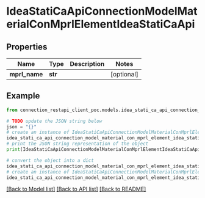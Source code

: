 # IdeaStatiCaApiConnectionModelMaterialConMprlElementIdeaStatiCaApi


## Properties

Name | Type | Description | Notes
------------ | ------------- | ------------- | -------------
**mprl_name** | **str** |  | [optional] 

## Example

```python
from connection_restapi_client_poc.models.idea_stati_ca_api_connection_model_material_con_mprl_element_idea_stati_ca_api import IdeaStatiCaApiConnectionModelMaterialConMprlElementIdeaStatiCaApi

# TODO update the JSON string below
json = "{}"
# create an instance of IdeaStatiCaApiConnectionModelMaterialConMprlElementIdeaStatiCaApi from a JSON string
idea_stati_ca_api_connection_model_material_con_mprl_element_idea_stati_ca_api_instance = IdeaStatiCaApiConnectionModelMaterialConMprlElementIdeaStatiCaApi.from_json(json)
# print the JSON string representation of the object
print(IdeaStatiCaApiConnectionModelMaterialConMprlElementIdeaStatiCaApi.to_json())

# convert the object into a dict
idea_stati_ca_api_connection_model_material_con_mprl_element_idea_stati_ca_api_dict = idea_stati_ca_api_connection_model_material_con_mprl_element_idea_stati_ca_api_instance.to_dict()
# create an instance of IdeaStatiCaApiConnectionModelMaterialConMprlElementIdeaStatiCaApi from a dict
idea_stati_ca_api_connection_model_material_con_mprl_element_idea_stati_ca_api_from_dict = IdeaStatiCaApiConnectionModelMaterialConMprlElementIdeaStatiCaApi.from_dict(idea_stati_ca_api_connection_model_material_con_mprl_element_idea_stati_ca_api_dict)
```
[[Back to Model list]](../README.md#documentation-for-models) [[Back to API list]](../README.md#documentation-for-api-endpoints) [[Back to README]](../README.md)


